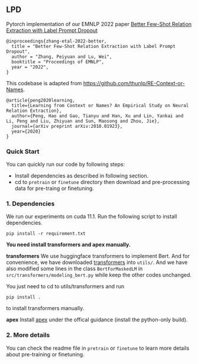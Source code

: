 ## LPD
Pytorch implementation of our EMNLP 2022 paper [Better Few-Shot Relation Extraction with Label Prompt Dropout](https://arxiv.org/abs/2210.13733)
```
@inproceedings{zhang-etal-2022-better,
  title = "Better Few-Shot Relation Extraction with Label Prompt Dropout",
  author = "Zhang, Peiyuan and Lu, Wei",
  booktitle = "Proceedings of EMNLP", 
  year = "2022",
}
```

This codebase is adapted from https://github.com/thunlp/RE-Context-or-Names. 
```
@article{peng2020learning,
  title={Learning from Context or Names? An Empirical Study on Neural Relation Extraction},
  author={Peng, Hao and Gao, Tianyu and Han, Xu and Lin, Yankai and Li, Peng and Liu, Zhiyuan and Sun, Maosong and Zhou, Jie},
  journal={arXiv preprint arXiv:2010.01923},
  year={2020}
}
```

### Quick Start

You can quickly run our code by following steps:

- Install dependencies as described in following section. 
- cd to `pretrain` or `finetune` directory then download and pre-processing data for pre-traing or finetuning.    


### 1. Dependencies

We run our experiments on cuda 11.1.
Run the following script to install dependencies.

```shell
pip install -r requirement.txt
```

**You need install transformers and apex manually.**

**transformers**
We use huggingface transformers to implement Bert.  And for convenience, we have downloaded  [transformers](https://github.com/huggingface/transformers) into `utils/`. And we have also modified some lines in the class `BertForMaskedLM` in `src/transformers/modeling_bert.py` while keep the other codes unchanged. 

You just need to cd to utils/transformers and run 
```
pip install .
```
to install transformers manually.

**apex**
Install [apex](https://github.com/NVIDIA/apex) under the offical guidance (install the python-only build).

### 2. More details
You can check the readme file in `pretrain` or `finetune` to learn more details about pre-training or finetuning.







